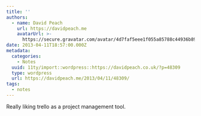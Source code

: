```yaml
---
title: ''
authors:
  - name: David Peach
    url: https://davidpeach.me
    avatarUrl: >-
      https://secure.gravatar.com/avatar/4d7faf5eee1f055a85788c44936b8995eaab6dfb004e7854ec747ccb272e91ee?s=96&d=mm&r=g
date: 2013-04-11T18:57:00.000Z
metadata:
  categories:
    - Notes
  uuid: 11ty/import::wordpress::https://davidpeach.co.uk/?p=48309
  type: wordpress
  url: https://davidpeach.me/2013/04/11/48309/
tags:
  - notes
---
```

Really liking trello as a project management tool.